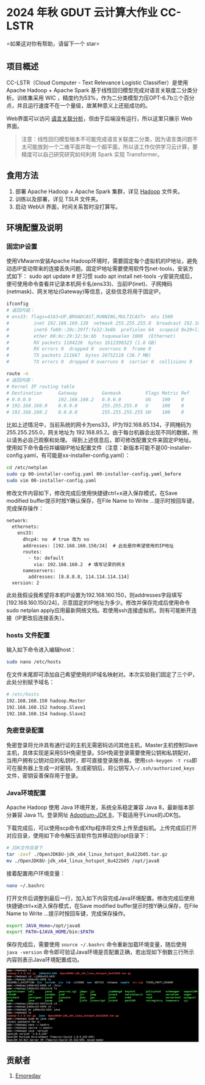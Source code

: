 # 2024 年秋 GDUT 云计算大作业 CC-LSTR

⭐如果这对你有帮助，请留下一个 star⭐

## 项目概述

CC-LSTR（Cloud Computer - Text Relevance Logistic Classifier）是使用 Apache Hadoop + Apache Spark 基于线性回归模型完成对语言关联度二分类分析。训练集采用 WIC ，精度约为53%，作为二分类模型力压OPT-6.7b三个百分点，并且运行速度不在一个量级，故某种意义上还挺成功的。

Web界面可以访问 [语言关联分析](wao.emorepitg.top)，但由于后端没有运行，所以这里只展示 Web 界面。

> 注意：线性回归模型根本不可能完成语言关联度二分类，因为语言类问题不太可能放到一个二维平面并取一个超平面，所以该工作仅供学习云计算，要精度可以自己研究研究如何利用 Spark 实现 Transformer。

## 食用方法

1. 部署 Apache Hadoop + Apache Spark 集群，详见 [Hadoop](https://github.com/Emoreday/CC-LSTR/tree/main/Hadoop) 文件夹。
2. 训练以及部署，详见 TSLR 文件夹。
3. 启动 WebUI 界面，时间关系暂时没打算写。

## 环境配置及说明

### 固定IP设置
使用VMwarm安装Apache Hadoop环境时，需要固定每个虚拟机的IP地址，避免动态IP变动带来的连接丢失问题。固定IP地址需要使用软件包net-tools，安装方式如下：
sudo apt update  # 好习惯
sudo apt install net-tools -y安装完成后，便可使用命令查看并记录本机网卡名(ens33)、当前IP(inet)、子网掩码(netmask)、网关地址(Gateway)等信息，这些信息将用于固定IP。
```bash
ifconfig
# 返回内容：
# ens33: flags=4163<UP,BROADCAST,RUNNING,MULTICAST>  mtu 1500
#         inet 192.168.160.128  netmask 255.255.255.0  broadcast 192.168.160.255
#         inet6 fe80::20c:29ff:fe32:3e8b  prefixlen 64  scopeid 0x20<link>
#         ether 00:0c:29:32:3e:8b  txqueuelen 1000  (Ethernet)
#         RX packets 1184226  bytes 1612398323 (1.6 GB)
#         RX errors 0  dropped 0  overruns 0  frame 0
#         TX packets 211667  bytes 26752118 (26.7 MB)
#         TX errors 0  dropped 0 overruns 0  carrier 0  collisions 0
```
```bash
route -n
# 返回内容：
# Kernel IP routing table
# Destination      Gateway         Genmask         Flags Metric Ref    Use Iface
# 0.0.0.0          192.168.160.2   0.0.0.0         UG    100    0        0 ens33
# 192.168.160.0    0.0.0.0         255.255.255.0   U     100    0        0 ens33
# 192.168.160.2    0.0.0.0         255.255.255.255 UH    100    0        0 ens33
```

比如上述情况中，当前系统的网卡为ens33，IP为192.168.85.134，子网掩码为255.255.255.0，网关地址为 192.168.85.2。由于每台机器会出现不同的数据，所以请务必自己观察和处理。
得到上述信息后，即可修改配置文件来固定IP地址。使用如下命令备份并编辑IP地址配置文件（注意：新版本可能不是00-installer-config.yaml，有可能是xx-installer-config.yaml）：
```bash
cd /etc/netplan
sudo cp 00-installer-config.yaml 00-installer-config.yaml_before
sudo vim 00-installer-config.yaml
```
修改文件内容如下，修改完成后使用快捷键ctrl+x进入保存模式，在Save modified buffer提示时按Y确认保存，在File Name to Write ...提示时按回车键，完成保存操作：
```
network:
  ethernets:
    ens33:
      dhcp4: no  # true 改为 no
      addresses: [192.168.160.150/24]  # 此处是你希望使用的IP地址
      routes:
        - to: default
          via: 192.168.160.2  # 填写记录的网关
      nameservers:
        addresses: [8.8.8.8, 114.114.114.114]
  version: 2
```
此处我假设我希望将本机IP设置为192.168.160.150，则addresses字段填写[192.168.160.150/24]，示意固定的IP地址为多少。修改并保存完成后使用命令sudo netplan apply应用最新网络文档。若使用ssh连接虚拟机，则有可能断开连接（IP更改后连接丢失）。

### hosts 文件配置

输入如下命令进入编辑host：
```bash
sudo nano /etc/hosts
```

在文件末尾即可添加自己希望使用的IP域名映射对。本次实验我们固定了三个IP，此处分别赋予域名：

``` bash
# /etc/hosts
192.168.160.150 hadoop.Master
192.168.160.152 hadoop.Slave1
192.168.160.154 hadoop.Slave2
```

### 免密登录配置

免密登录将允许具有通行证的主机无需密码访问其他主机，Master主机控制Slave主机，具体实现是采用SSH免密登录。SSH免密登录需要使用公钥和私钥配对，当用户拥有公钥对应的私钥时，即可直接登录服务器。使用`ssh-keygen -t rsa`即可在服务器上生成一对密钥。生成密钥后，将公钥写入`~/.ssh/authorized_keys`文件，密钥妥善保存用于登录。

### Java环境配置

Apache Hadoop 使用 Java 环境开发，系统全系稳定兼容 Java 8，最新版本部分兼容 Java 11。登录网址 [Adoptium-JDK 8](https://adoptium.net/zh-CN/temurin/releases/?os=linux&package=jdk&version=8&arch=x64)，下载适用于Linux的JDK包。

下载完成后，可以使用scp命令或Xftp程序将文件上传至虚拟机。上传完成后打开对应目录，使用如下命令解压该软件包并移动到/opt目录下：

```bash
# JDK文件目录下
tar -zxvf ./OpenJDK8U-jdk_x64_linux_hotspot_8u422b05.tar.gz
mv ./OpenJDK8U-jdk_x64_linux_hotspot_8u422b05 /opt/java8
```

接着配置用户环境变量：

```bash
nano ~/.bashrc
```

打开文件后调整到最后一行，加入如下内容完成Java环境配置。修改完成后使用快捷键ctrl+x进入保存模式，在Save modified buffer提示时按Y确认保存，在File Name to Write ...提示时按回车键，完成保存操作。

```bash
export JAVA_Home=/opt/java8
export PATH=$JAVA_HOME/bin:$PATH
```

保存完成后，需要使用 `source ~/.bashrc` 命令重新加载环境变量，随后使用 `java -version` 命令即可验证Java环境是否配置正确，若出现如下倒数三行所示内容则表示Java环境配置成功。

<img src="./img/JavaVersion.png">

## 贡献者
1. [Emoreday](https://github.com/Emoreday)
